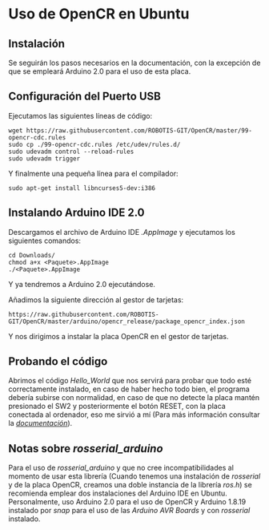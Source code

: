 # Uso de OpenCR en Ubuntu
## Instalación
Se seguirán los pasos necesarios en la documentación, con la excepción de que se empleará Arduino 2.0 para el uso de esta placa.  

## Configuración del Puerto USB
Ejecutamos las siguientes líneas de código:
```
wget https://raw.githubusercontent.com/ROBOTIS-GIT/OpenCR/master/99-opencr-cdc.rules
sudo cp ./99-opencr-cdc.rules /etc/udev/rules.d/
sudo udevadm control --reload-rules
sudo udevadm trigger
```
Y finalmente una pequeña línea para el compilador:
```
sudo apt-get install libncurses5-dev:i386
```

## Instalando Arduino IDE 2.0
Descargamos el archivo de Arduino IDE _.AppImage_ y ejecutamos los siguientes comandos:

```
cd Downloads/
chmod a+x <Paquete>.AppImage
./<Paquete>.AppImage
```

Y ya tendremos a Arduino 2.0 ejecutándose.

Añadimos la siguiente dirección al gestor de tarjetas:
```
https://raw.githubusercontent.com/ROBOTIS-GIT/OpenCR/master/arduino/opencr_release/package_opencr_index.json
```
Y nos dirigimos a instalar la placa OpenCR en el gestor de tarjetas.

## Probando el código
Abrimos el código _Hello_World_ que nos servirá para probar que todo esté correctamente instalado, en caso de haber hecho todo bien, el programa debería subirse con normalidad, en caso de que no detecte la placa mantén presionado el SW2 y posteriormente el botón RESET, con la placa conectada al ordenador, eso me sirvió a mí (Para más información consultar la [_documentación_](https://emanual.robotis.com/docs/en/parts/controller/opencr10/)).

## Notas sobre *rosserial_arduino*
Para el uso de *rosserial_arduino* y que no cree incompatibilidades al momento de usar esta librería (Cuando tenemos una instalación de *rosserial* y de la placa OpenCR, creamos una doble instancia de la librería *ros.h*) se recomienda emplear dos instalaciones del Arduino IDE en Ubuntu.
Personalmente, uso Arduino 2.0 para el uso de OpenCR y Arduino 1.8.19 instalado por *snap* para el uso de las *Arduino AVR Boards* y con *rosserial* instalado.
